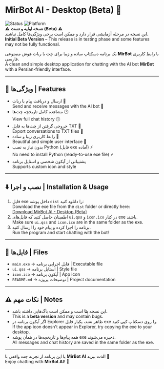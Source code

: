 # MirBot AI - Desktop (Beta) 🚀

![Status](https://img.shields.io/badge/status-beta-orange) ![Platform](https://img.shields.io/badge/platform-windows-blue)  
⚠️ **نسخه اولیه و تست (Beta)** ⚠️  
این نسخه در مرحله آزمایشی قرار دارد و ممکن است برخی ویژگی‌ها کامل نباشند.  
**Initial Beta Version** – This release is in testing phase and some features may not be fully functional.

یک برنامه دسکتاپ ساده و زیبا برای چت با ربات هوش مصنوعی **MirBot** با رابط کاربری فارسی.  
A clean and simple desktop application for chatting with the AI bot **MirBot** with a Persian-friendly interface.

---

## 🎯 ویژگی‌ها | Features

- ارسال و دریافت پیام با ربات 🤖  
  Send and receive messages with the AI bot 🤖
- مشاهده کامل تاریخچه چت‌ها 🕒  
  View full chat history 🕒
- خروجی گرفتن از چت‌ها به فایل TXT 📄  
  Export conversations to TXT files 📄
- رابط کاربری زیبا و ساده 🎨  
  Beautiful and simple user interface 🎨
- بدون نیاز به نصب Python (فایل exe آماده) ⚡  
  No need to install Python (ready-to-use exe file) ⚡
- پشتیبانی از آیکون شخصی و استایل برنامه  
  Supports custom icon and style

---

## ⬇️ نصب و اجرا | Installation & Usage

1. فایل exe داخل پوشه `dist` را دانلود کنید:  
   Download the exe file from the `dist` folder or directly here:  
   [Download MirBot AI - Desktop (Beta)](./dist/main.exe)
2. اطمینان حاصل کنید که فایل‌های `ui.qss` و `icon.ico` در کنار exe باشند.  
   Make sure `ui.qss` and `icon.ico` are in the same folder as the exe.
3. برنامه را اجرا کرده و پیام خود را ارسال کنید.  
   Run the program and start chatting with the bot!

---

## 📂 فایل‌ها | Files

- `main.exe` → فایل اجرایی برنامه | Executable file  
- `ui.qss` → استایل برنامه | Style file  
- `icon.ico` → آیکون برنامه | App icon  
- `README.md` → توضیحات پروژه | Project documentation

---

## ⚠️ نکات مهم | Notes

- این نسخه **بتا** است و ممکن است باگ‌هایی داشته باشد.  
  This is a **beta version** and may contain bugs.
- اگر آیکون برنامه در Explorer ظاهر نشد، یکبار فایل exe را روی دسکتاپ کپی کنید.  
  If the app icon doesn't appear in Explorer, try copying the exe to your desktop.
- همه پیام‌ها و تاریخچه‌ها در همان پوشه exe ذخیره می‌شوند.  
  All messages and chat history are saved in the same folder as the exe.

---

با این برنامه از تجربه چت واقعی با **MirBot AI** لذت ببرید! 🚀  
Enjoy chatting with **MirBot AI**! 🚀
